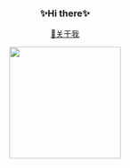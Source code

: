 <div align="center">

<h3>✨Hi there✨</h3>

[👋关于我](https://hara-blog.vercel.app/)

<div>
<img src="https://github-readme-stats.vercel.app/api?username=Tsukishima1&show_icons=true&rank_icon=github" height="200">
</div>

</div>
